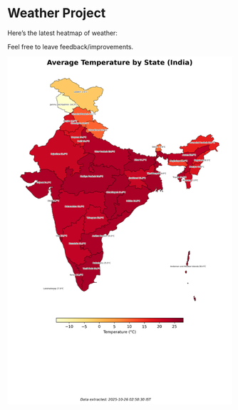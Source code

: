 # Weather Project

Here’s the latest heatmap of weather:

Feel free to leave feedback/improvements.

![India Heatmap](docs/assets/india_heatmap.png?v=FD3F20)
